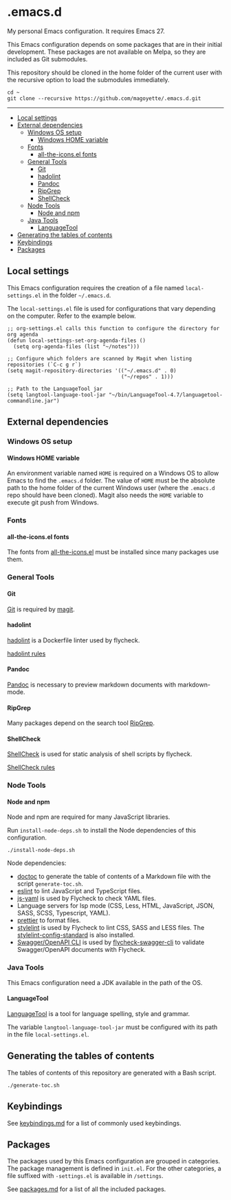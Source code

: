 # .emacs.d

My personal Emacs configuration. It requires Emacs 27.

This Emacs configuration depends on some packages that are in their initial development. These packages are not available on Melpa, so they are included as Git submodules.

This repository should be cloned in the home folder of the current user with the recursive option to load the submodules immediately.

```shell
cd ~
git clone --recursive https://github.com/magoyette/.emacs.d.git
```

---

<!-- START doctoc generated TOC please keep comment here to allow auto update -->
<!-- DON'T EDIT THIS SECTION, INSTEAD RE-RUN doctoc TO UPDATE -->

- [Local settings](#local-settings)
- [External dependencies](#external-dependencies)
  - [Windows OS setup](#windows-os-setup)
    - [Windows HOME variable](#windows-home-variable)
  - [Fonts](#fonts)
    - [all-the-icons.el fonts](#all-the-iconsel-fonts)
  - [General Tools](#general-tools)
    - [Git](#git)
    - [hadolint](#hadolint)
    - [Pandoc](#pandoc)
    - [RipGrep](#ripgrep)
    - [ShellCheck](#shellcheck)
  - [Node Tools](#node-tools)
    - [Node and npm](#node-and-npm)
  - [Java Tools](#java-tools)
    - [LanguageTool](#languagetool)
- [Generating the tables of contents](#generating-the-tables-of-contents)
- [Keybindings](#keybindings)
- [Packages](#packages)

<!-- END doctoc generated TOC please keep comment here to allow auto update -->

## Local settings

This Emacs configuration requires the creation of a file named `local-settings.el` in the folder `~/.emacs.d`.

The `local-settings.el` file is used for configurations that vary depending on the computer. Refer to the example below.

```elisp
;; org-settings.el calls this function to configure the directory for org agenda
(defun local-settings-set-org-agenda-files ()
  (setq org-agenda-files (list "~/notes")))

;; Configure which folders are scanned by Magit when listing repositories (`C-c g r`)
(setq magit-repository-directories '(("~/.emacs.d" . 0)
                                     ("~/repos" . 1)))

;; Path to the LanguageTool jar
(setq langtool-language-tool-jar "~/bin/LanguageTool-4.7/languagetool-commandline.jar")
```

## External dependencies

### Windows OS setup

#### Windows HOME variable

An environment variable named `HOME` is required on a Windows OS to allow Emacs to find the `.emacs.d` folder. The value of `HOME` must be the absolute path to the home folder of the current Windows user (where the `.emacs.d` repo should have been cloned). Magit also needs the `HOME` variable to execute git push from Windows.

### Fonts

#### all-the-icons.el fonts

The fonts from [all-the-icons.el](https://github.com/domtronn/all-the-icons.el/tree/master/fonts) must be installed since many packages use them.

### General Tools

#### Git

[Git](https://git-scm.com/) is required by [magit](https://github.com/magit/magit).

#### hadolint

[hadolint](https://github.com/hadolint/hadolint) is a Dockerfile linter used by flycheck.

[hadolint rules](https://github.com/hadolint/hadolint#rules)

#### Pandoc

[Pandoc](http://pandoc.org/) is necessary to preview markdown documents with markdown-mode.

#### RipGrep

Many packages depend on the search tool [RipGrep](https://github.com/BurntSushi/ripgrep).

#### ShellCheck

[ShellCheck](https://github.com/koalaman/shellcheck) is used for static analysis of shell scripts by flycheck.

[ShellCheck rules](https://github.com/koalaman/shellcheck/wiki)

### Node Tools

#### Node and npm

Node and npm are required for many JavaScript libraries.

Run `install-node-deps.sh` to install the Node dependencies of this configuration.

```shell
./install-node-deps.sh
```

Node dependencies:

- [doctoc](https://github.com/thlorenz/doctoc) to generate the table of contents of a Markdown file with the script `generate-toc.sh`.
- [eslint](https://eslint.org/) to lint JavaScript and TypeScript files.
- [js-yaml](https://github.com/nodeca/js-yaml) is used by Flycheck to check YAML files.
- Language servers for lsp mode (CSS, Less, HTML, JavaScript, JSON, SASS, SCSS, Typescript, YAML).
- [prettier](https://prettier.io/) to format files.
- [stylelint](https://stylelint.io/) is used by Flycheck to lint CSS, SASS and LESS files. The [stylelint-config-standard](https://github.com/stylelint/stylelint-config-standard) is also installed.
- [Swagger/OpenAPI CLI](https://github.com/APIDevTools/swagger-cli) is used by [flycheck-swagger-cli](https://github.com/magoyette/flycheck-swagger-cli) to validate Swagger/OpenAPI documents with Flycheck.

### Java Tools

This Emacs configuration need a JDK available in the path of the OS.

#### LanguageTool

[LanguageTool](https://www.languagetool.org/) is a tool for language spelling, style and grammar.

The variable `langtool-language-tool-jar` must be configured with its path in the file `local-settings.el`.

## Generating the tables of contents

The tables of contents of this repository are generated with a Bash script.

```shell
./generate-toc.sh
```

## Keybindings

See [keybindings.md](keybindings.md) for a list of commonly used keybindings.

## Packages

The packages used by this Emacs configuration are grouped in categories. The package management is defined in `init.el`. For the other categories, a file suffixed with `-settings.el` is available in `/settings`.

See [packages.md](packages.md) for a list of all the included packages.
